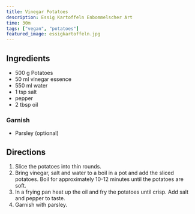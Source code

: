 ```yaml
---
title: Vinegar Potatoes
description: Essig Kartoffeln Enbommelscher Art
time: 30m
tags: ["vegan", "potatoes"]
featured_image: essigkartoffeln.jpg
---
```


## Ingredients

- 500 g Potatoes
- 50 ml vinegar essence
- 550 ml water
- 1 tsp salt
- pepper
- 2 tbsp oil

### Garnish

- Parsley (optional)

## Directions

1. Slice the potatoes into thin rounds.
2. Bring vinegar, salt and water to a boil in a pot and add the sliced potatoes. Boil for approximately 10-12 minutes until the potatoes are soft.
3. In a frying pan heat up the oil and fry the potatoes until crisp. Add salt and pepper to taste.
4. Garnish with parsley.

